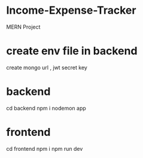 # Income-Expense-Tracker
MERN Project
# create env file in backend
create mongo url , jwt secret key
# backend 
cd backend 
npm i
nodemon app 
# frontend 
cd frontend 
npm i 
npm run dev 
